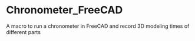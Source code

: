# Chronometer_FreeCAD
A macro to run a chronometer in FreeCAD and record 3D modeling times of different parts
